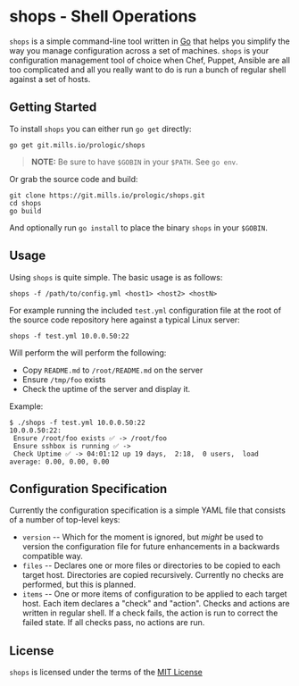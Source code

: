 # shops - Shell Operations

`shops` is a simple command-line tool written in [Go](https://golang.org)
that helps you simplify the way you manage configuration across a set of
machines. `shops` is your configuration management tool of choice when Chef,
Puppet, Ansible are all too complicated and all you really want to do is
run a bunch of regular shell against a set of hosts.

## Getting Started

To install `shops` you can either run `go get` directly:

```#!console
go get git.mills.io/prologic/shops
```

> __NOTE:__ Be sure to have `$GOBIN` in your `$PATH`. See `go env`.

Or grab the source code and build:

```#!console
git clone https://git.mills.io/prologic/shops.git
cd shops
go build
```

And optionally run `go install` to place the binary `shops` in your `$GOBIN`.

## Usage

Using `shops` is quite simple. The basic usage is as follows:

```#!console
shops -f /path/to/config.yml <host1> <host2> <hostN>
```

For example running the included `test.yml` configuration file at the root of
the source code repository here against a typical Linux server:

```#!console
shops -f test.yml 10.0.0.50:22
```

Will perform the will perform the following:

- Copy `README.md` to `/root/README.md` on the server
- Ensure `/tmp/foo` exists
- Check the uptime of the server and display it.

Example:

```#!console
$ ./shops -f test.yml 10.0.0.50:22
10.0.0.50:22:
 Ensure /root/foo exists ✅ -> /root/foo
 Ensure sshbox is running ✅ ->
 Check Uptime ✅ -> 04:01:12 up 19 days,  2:18,  0 users,  load average: 0.00, 0.00, 0.00
```

## Configuration Specification

Currently the configuration specification is a simple YAML file that consists
of a number of top-level keys:

- `version` -- Which for the moment is ignored, but _might_ be used to version
  the configuration file for future enhancements in a backwards compatible way.
- `files` -- Declares one or more files or directories to be copied to each
  target host. Directories are copied recursively. Currently no checks are
  performed, but this is planned.
- `items` -- One or more items of configuration to be applied to each target
  host. Each item declares a "check" and "action". Checks and actions are
  written in regular shell. If a check fails, the action is run to correct the
  failed state. If all checks pass, no actions are run.

## License

`shops` is licensed under the terms of the [MIT License](/LICENSE)
